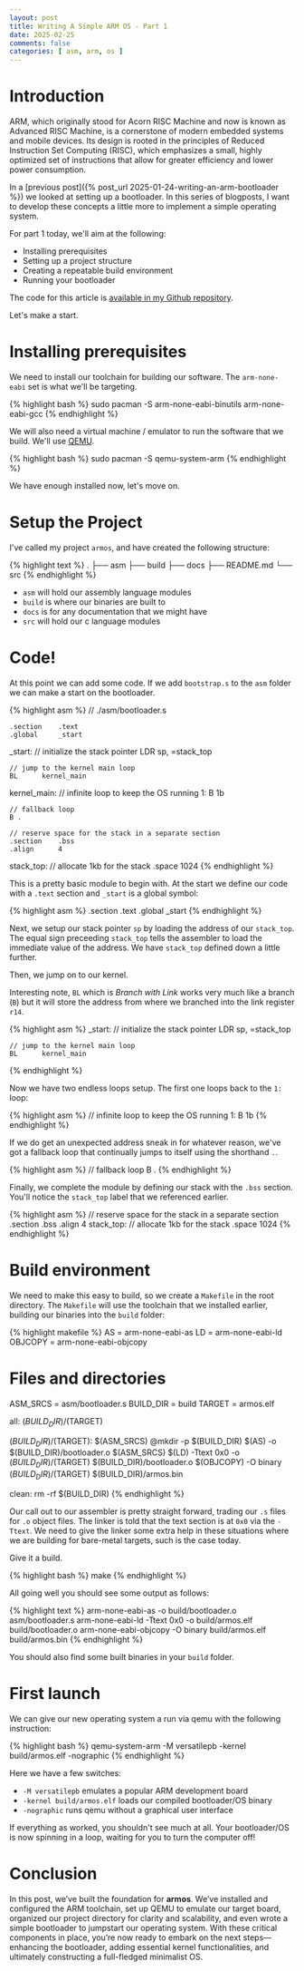 ```yaml
---
layout: post
title: Writing A Simple ARM OS - Part 1
date: 2025-02-25
comments: false
categories: [ asm, arm, os ]
---
```


# Introduction

ARM, which originally stood for Acorn RISC Machine and now is known as Advanced RISC Machine, is a cornerstone of 
modern embedded systems and mobile devices. Its design is rooted in the principles of Reduced Instruction Set Computing 
(RISC), which emphasizes a small, highly optimized set of instructions that allow for greater efficiency and lower 
power consumption.

In a [previous post]({% post_url 2025-01-24-writing-an-arm-bootloader %}) we looked at setting up a bootloader. In this 
series of blogposts, I want to develop these concepts a little more to implement a simple operating system.

For part 1 today, we'll aim at the following:

* Installing prerequisites
* Setting up a project structure
* Creating a repeatable build environment
* Running your bootloader

The code for this article is [available in my Github repository](https://github.com/tuttlem/armos/releases/tag/part1).

Let's make a start.

# Installing prerequisites

We need to install our toolchain for building our software. The `arm-none-eabi` set is what we'll be targeting.

{% highlight bash %}
sudo pacman -S arm-none-eabi-binutils arm-none-eabi-gcc
{% endhighlight %}

We will also need a virtual machine / emulator to run the software that we build. We'll use [QEMU](https://www.qemu.org/).

{% highlight bash %}
sudo pacman -S qemu-system-arm
{% endhighlight %}

We have enough installed now, let's move on.

# Setup the Project

I've called my project `armos`, and have created the following structure:

{% highlight text %}
.
├── asm
├── build
├── docs
├── README.md
└── src
{% endhighlight %}

* `asm` will hold our assembly language modules
* `build` is where our binaries are built to
* `docs` is for any documentation that we might have
* `src` will hold our c language modules

# Code!

At this point we can add some code. If we add `bootstrap.s` to the `asm` folder we can make a start on the bootloader.

{% highlight asm %}
// ./asm/bootloader.s

    .section    .text
    .global     _start

 _start:
    // initialize the stack pointer
    LDR     sp, =stack_top

    // jump to the kernel main loop
    BL      kernel_main

kernel_main:
    // infinite loop to keep the OS running
1:  B 1b

    // fallback loop
    B .

    // reserve space for the stack in a separate section
    .section    .bss
    .align      4
stack_top:
    // allocate 1kb for the stack
    .space      1024
{% endhighlight %}

This is a pretty basic module to begin with. At the start we define our code with a `.text` section and `_start` is a 
global symbol:

{% highlight asm %}
    .section    .text
    .global     _start
{% endhighlight %}

Next, we setup our stack pointer `sp` by loading the address of our `stack_top`. The equal sign preceeding `stack_top` 
tells the assembler to load the immediate value of the address. We have `stack_top` defined down a little further.

Then, we jump on to our kernel.

Interesting note, `BL` which is _Branch with Link_ works very much like a branch (`B`) but it will store the address 
from where we branched into the link register `r14`. 

{% highlight asm %}
 _start:
    // initialize the stack pointer
    LDR     sp, =stack_top

    // jump to the kernel main loop
    BL      kernel_main
{% endhighlight %}

Now we have two endless loops setup. The first one loops back to the `1:` loop:

{% highlight asm %}
    // infinite loop to keep the OS running
1:  B 1b
{% endhighlight %}

If we do get an unexpected address sneak in for whatever reason, we've got a fallback loop that continually jumps to 
itself using the shorthand `.`.

{% highlight asm %}
    // fallback loop
    B .
{% endhighlight %}

Finally, we complete the module by defining our stack with the `.bss` section. You'll notice the `stack_top` label that 
we referenced earlier. 

{% highlight asm %}
    // reserve space for the stack in a separate section
    .section    .bss
    .align      4
stack_top:
    // allocate 1kb for the stack
    .space      1024
{% endhighlight %}

# Build environment

We need to make this easy to build, so we create a `Makefile` in the root directory. The `Makefile` will use the 
toolchain that we installed earlier, building our binaries into the `build` folder:

{% highlight makefile %}
AS = arm-none-eabi-as
LD = arm-none-eabi-ld
OBJCOPY = arm-none-eabi-objcopy

# Files and directories
ASM_SRCS = asm/bootloader.s
BUILD_DIR = build
TARGET = armos.elf

all: $(BUILD_DIR)/$(TARGET)

$(BUILD_DIR)/$(TARGET): $(ASM_SRCS)
	@mkdir -p $(BUILD_DIR)
	$(AS) -o $(BUILD_DIR)/bootloader.o $(ASM_SRCS)
	$(LD) -Ttext 0x0 -o $(BUILD_DIR)/$(TARGET) $(BUILD_DIR)/bootloader.o
	$(OBJCOPY) -O binary $(BUILD_DIR)/$(TARGET) $(BUILD_DIR)/armos.bin

clean:
	rm -rf $(BUILD_DIR)
{% endhighlight %}

Our call out to our assembler is pretty straight forward, trading our `.s` files for `.o` object files. The linker is 
told that the text section is at `0x0` via the `-Ttext`. We need to give the linker some extra help in these situations 
where we are building for bare-metal targets, such is the case today.

Give it a build.

{% highlight bash %}
make
{% endhighlight %}

All going well you should see some output as follows:

{% highlight text %}
arm-none-eabi-as -o build/bootloader.o asm/bootloader.s
arm-none-eabi-ld -Ttext 0x0 -o build/armos.elf build/bootloader.o
arm-none-eabi-objcopy -O binary build/armos.elf build/armos.bin
{% endhighlight %}

You should also find some built binaries in your `build` folder.

# First launch

We can give our new operating system a run via qemu with the following instruction:

{% highlight bash %}
qemu-system-arm -M versatilepb -kernel build/armos.elf -nographic
{% endhighlight %}

Here we have a few switches:

* `-M versatilepb` emulates a popular ARM development board
* `-kernel build/armos.elf` loads our compiled bootloader/OS binary
* `-nographic` runs qemu without a graphical user interface

If everything as worked, you shouldn't see much at all. Your bootloader/OS is now spinning in a loop, waiting for you 
to turn the computer off!

# Conclusion

In this post, we’ve built the foundation for **armos**. We’ve installed and configured the ARM toolchain, set up QEMU 
to emulate our target board, organized our project directory for clarity and scalability, and even wrote a simple 
bootloader to jumpstart our operating system. With these critical components in place, you’re now ready to embark on 
the next steps—enhancing the bootloader, adding essential kernel functionalities, and ultimately constructing a 
full-fledged minimalist OS. 
